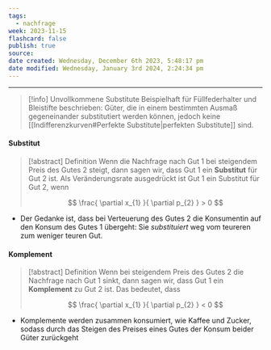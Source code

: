 ```yaml
---
tags:
  - nachfrage
week: 2023-11-15
flashcard: false
publish: true
source: 
date created: Wednesday, December 6th 2023, 5:48:17 pm
date modified: Wednesday, January 3rd 2024, 2:24:34 pm
---
```

***

> [!info] Unvollkommene Substitute
> Beispielhaft für Füllfederhalter und Bleistifte beschrieben: Güter, die in einem bestimmten Ausmaß gegeneinander substitutiert werden können, jedoch keine [[Indifferenzkurven#Perfekte Substitute|perfekten Substitute]] sind.

#### Substitut

> [!abstract] Definition
> Wenn die Nachfrage nach Gut 1 bei steigendem Preis des Gutes 2 steigt, dann sagen wir, dass Gut 1 ein **Substitut** für Gut 2 ist. Als Veränderungsrate ausgedrückt ist Gut 1 ein Substitut für Gut 2, wenn
>
> $$
> \frac{ \partial x_{1} }{ \partial p_{2} } > 0
> $$

- Der Gedanke ist, dass bei Verteuerung des Gutes 2 die Konsumentin auf den Konsum des Gutes 1 übergeht: Sie *substituiert* weg vom teureren zum weniger teuren Gut.
#### Komplement

> [!abstract] Definition
> Wenn bei steigendem Preis des Gutes 2 die Nachfrage nach Gut 1 sinkt, dann sagen wir, dass Gut 1 ein **Komplement** zu Gut 2 ist. Das bedeutet, dass
>
> $$
> \frac{ \partial x_{1} }{ \partial p_{2} } < 0
>$$

- Komplemente werden zusammen konsumiert, wie Kaffee und Zucker, sodass durch das Steigen des Preises eines Gutes der Konsum beider Güter zurückgeht